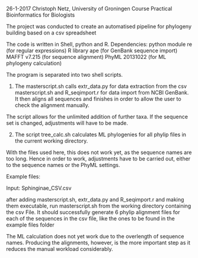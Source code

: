 26-1-2017
Christoph Netz, University of Groningen
Course Practical Bioinformatics for Biologists

The project was conducted to create an automatised pipeline for phylogeny building based on a csv spreadsheet

The code is written in Shell, python and R. 
Dependencies:		python module re	(for regular expressions)
			R library ape		(for GenBank sequence import)
			MAFFT v7.215		(for sequence alignment)
			PhyML 20131022		(for ML phylogeny calculation)

The program is separated into two shell scripts. 

1) The masterscript.sh calls extr_data.py   for data extraction from the csv masterscript.sh
		 	 and R_seqimport.r  for data import from NCBI GenBank.
It then aligns all sequences and finishes in order to allow the user to check the alignment manually.

The script allows for the unlimited addition of further taxa. If the sequence set is changed, 
adjustments will have to be made. 

2) The script tree_calc.sh calculates ML phylogenies for all phylip files in the current working directory. 

With the files used here, this does not work yet, as the sequence names are too long. 
Hence in order to work, adjustments have to be carried out, either to the sequence names or the PhyML settings.




Example files:

Input: Sphinginae_CSV.csv

after adding masterscript.sh, extr_data.py and R_seqimport.r and making them executable,
run masterscript.sh from the working directory containing the csv File.
It should successfully generate 6 phylip alignment files for each of the sequences in the csv file,
like the ones to be found in the example files folder

The ML calculation does not yet work due to the overlength of sequence names. 
Producing the alignments, however, is the more important step as it reduces the manual workload considerably. 




